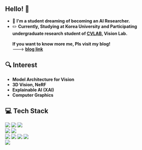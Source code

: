 ## Hello! 👋
- 🌱  **I'm a student dreaming of becoming an AI Researcher.**
- ✏️  **Currently, Studying at Korea University and Participating undergraduate research student of <a href="https://cvlab.korea.ac.kr/">CVLAB</a>, Vision Lab.** 
<br><br><strong>If you want to know more me, Pls visit my blog!</strong>
<br> ---> <a href="https://science886.tistory.com/"><b>blog link</b></a>
  
## 🔍 Interest
- **Model Architecture for Vision**
- **3D Vision, NeRF**
- **Explainable AI (XAI)**
- **Computer Graphics**

## 💻 Tech Stack
<img src="https://img.shields.io/badge/python-3776AB?style=flat-square&logo=Python&logoColor=white"/> 
<img src="https://img.shields.io/badge/c++-%2300599C.svg?style=flat-square&logo=c%2B%2B&logoColor=white">
<img src="https://img.shields.io/badge/R-276DC3?style=flat-square&logo=R&logoColor=white"/>
<br>
<img src="https://img.shields.io/badge/PyTorch-EE4C2C?style=flat-square&logo=PyTorch&logoColor=black"/>
<img src="https://img.shields.io/badge/TensorFlow-FF6F00?style=flat-square&logo=TensorFlow&logoColor=black"/>
<br>
<img src="https://img.shields.io/badge/html-E34F26?style=flat-square&logo=html5&logoColor=white">
<img src="https://img.shields.io/badge/css-1572B6?style=flat-square&logo=css3&logoColor=white">
<img src="https://img.shields.io/badge/javascript-F7DF1E?style=flat-square&logo=javascript&logoColor=black">
<img src="https://img.shields.io/badge/react-61DAFB?style=flat-square&logo=react&logoColor=black">
<br><img src="https://img.shields.io/badge/mysql-4479A1?style=flat-square&logo=mysql&logoColor=white">



